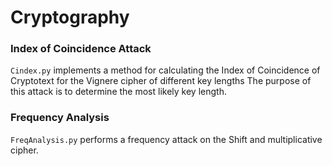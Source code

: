 # Cryptography



### Index of Coincidence Attack

`Cindex.py` implements a method for calculating the Index of Coincidence of Cryptotext for the Vignere cipher of different key lengths
The purpose of this attack is to determine the most likely key length.



### Frequency Analysis

`FreqAnalysis.py` performs a frequency attack on the Shift and multiplicative cipher.



